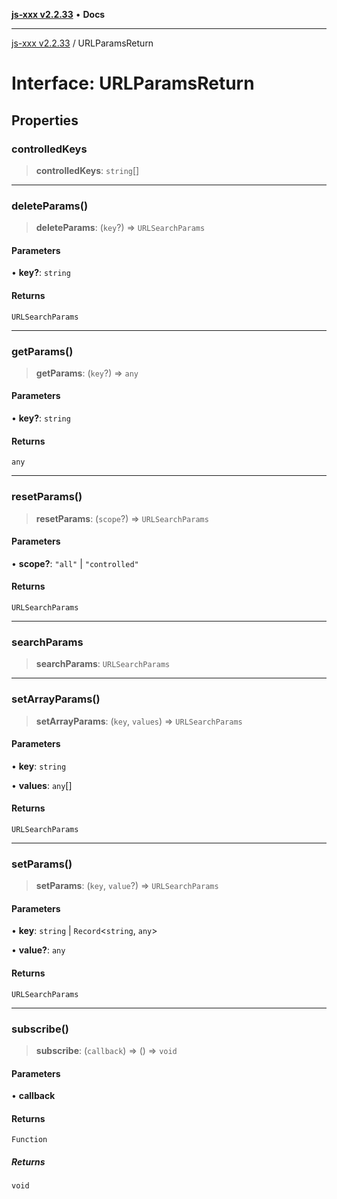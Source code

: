 [**js-xxx v2.2.33**](../README.md) • **Docs**

***

[js-xxx v2.2.33](../README.md) / URLParamsReturn

# Interface: URLParamsReturn

## Properties

### controlledKeys

> **controlledKeys**: `string`[]

***

### deleteParams()

> **deleteParams**: (`key`?) => `URLSearchParams`

#### Parameters

• **key?**: `string`

#### Returns

`URLSearchParams`

***

### getParams()

> **getParams**: (`key`?) => `any`

#### Parameters

• **key?**: `string`

#### Returns

`any`

***

### resetParams()

> **resetParams**: (`scope`?) => `URLSearchParams`

#### Parameters

• **scope?**: `"all"` \| `"controlled"`

#### Returns

`URLSearchParams`

***

### searchParams

> **searchParams**: `URLSearchParams`

***

### setArrayParams()

> **setArrayParams**: (`key`, `values`) => `URLSearchParams`

#### Parameters

• **key**: `string`

• **values**: `any`[]

#### Returns

`URLSearchParams`

***

### setParams()

> **setParams**: (`key`, `value`?) => `URLSearchParams`

#### Parameters

• **key**: `string` \| `Record`\<`string`, `any`\>

• **value?**: `any`

#### Returns

`URLSearchParams`

***

### subscribe()

> **subscribe**: (`callback`) => () => `void`

#### Parameters

• **callback**

#### Returns

`Function`

##### Returns

`void`
